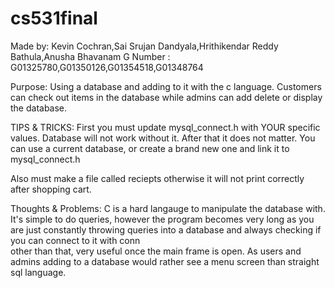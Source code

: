 # cs531final

Made by: Kevin Cochran,Sai Srujan Dandyala,Hrithikendar Reddy Bathula,Anusha Bhavanam
G Number : G01325780,G01350126,G01354518,G01348764

Purpose: Using a database and adding to it with the c language. Customers can check out items in the database while admins can add
		 delete or display the database.
		 
TIPS & TRICKS:
First you must update mysql_connect.h with YOUR specific values. Database will not work without it.
After that it does not matter. You can use a current database, or create a brand new one and link it to mysql_connect.h 

Also must make a file called reciepts otherwise it will not print correctly after shopping cart.




Thoughts & Problems:
C is a hard langauge to manipulate the database with. It's simple to do queries, however  the program becomes
very long as you are just constantly throwing queries into a database and always checking if you can connect to it with conn 	
other than that, very useful once the main frame is open. As users and admins adding to a database would rather see a menu screen
than straight sql language. 

